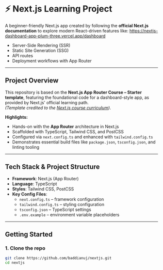 # ⚡ Next.js Learning Project

A beginner-friendly Next.js app created by following the **official Next.js documentation** to explore modern React-driven features like:
https://nextjs-dashboard-app-plum-three.vercel.app/dashboard

- Server-Side Rendering (SSR)  
- Static Site Generation (SSG)  
- API routes  
- Deployment workflows with App Router  

---

##  Project Overview

This repository is based on the **Next.js App Router Course – Starter template**, featuring the foundational code for a dashboard-style app, as provided by Next.js' official learning path.  
*(Template credited to the [Next.js course curriculum](https://nextjs.org/learn))*.

**Highlights:**
- Hands-on with the **App Router** architecture in Next.js  
- Scaffolded with TypeScript, Tailwind CSS, and PostCSS  
- Configured via `next.config.ts` and enhanced with `tailwind.config.ts`  
- Demonstrates essential build files like `package.json`, `tsconfig.json`, and linting tooling  

---

##  Tech Stack & Project Structure

- **Framework**: Next.js (App Router)  
- **Language**: TypeScript  
- **Styles**: Tailwind CSS, PostCSS  
- **Key Config Files**:
  - `next.config.ts` – framework configuration
  - `tailwind.config.ts` – styling configuration
  - `tsconfig.json` – TypeScript settings
  - `.env.example` – environment variable placeholders

---

##  Getting Started

### 1. Clone the repo  
```bash
git clone https://github.com/baddianuj/nextjs.git
cd nextjs
